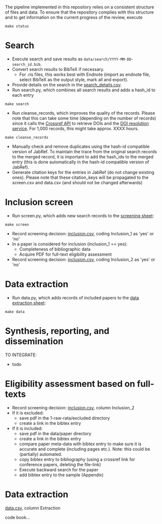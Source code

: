 
The pipeline implemented in this repository relies on a consistent structure of files and data.
To ensure that the repository complies with this structure and to get information on the current progress of the review, execute
```
make status
```

# Search

- Execute search and save results as `data/search/YYYY-MM-DD-search_id.bib`.
- Convert search results to BibTeX if necessary.
  - For .ris files, this works best with Endnote (import as endnote file, select BibTeX as the output style, mark all and export).
- Provide details on the search in the [search_details.csv](search/search_details.csv).
- Run search.py, which combines all search results and adds a hash_id to each entry
```
make search
```
- Run cleanse_records, which improves the quality of the records. Please note that this can take some time (depending on the number of records) since it calls the [Crossref API](https://www.crossref.org/education/retrieve-metadata/rest-api/) to retrieve DOIs and the [DOI resolution service](doi.org). For 1,000 records, this might take approx. XXXX hours.
```
make cleanse_records
```

- Manually check and remove duplicates using the hash-id compatible version of JabRef. To maintain the trace from the original search records to the merged record, it is important to add the hash_ids to the merged entry (this is done automatically in the hash-id compatible version of JabRef).
- Generate citation keys for the entries in JabRef (do not change existing ones). Please note that these citation_keys will be propagated to the screen.csv and data.csv (and should not be changed afterwards)

# Inclusion screen

- Run screen.py, which adds new search records to the [screening sheet](data/screen.csv):
```
make screen
```

- Record screening decision: [inclusion.csv](data/inclusion.csv), coding Inclusion_1 as 'yes' or 'no'
- In a paper is considered for inclusion (inclusion_1 == yes):
  - Completeness of bibliographic data
  - Acquire PDF for full-text eligibility assessment
- Record screening decision: [inclusion.csv](data/inclusion.csv), coding Inclusion_2 as 'yes' or 'no'

# Data extraction

- Run data.py, which adds records of included papers to the [data extraction sheet](data/data.csv):
```
make data
```

# Synthesis, reporting, and dissemination



TO INTEGRATE:





- todo

# Eligibility assessment based on full-texts

- Record screening decision: [inclusion.csv](inclusion.csv), column Inclusion_2
- If it is excluded:
  - save pdf in the 1-raw-rata/excluded directory
  - create a link in the bibtex entry
- If it is included:
  - save pdf in the data/paper directory
  - create a link in the bibtex entry
  - compare paper meta-data with bibtex entry to make sure it is accurate and complete (including pages etc.). Note: this could be (partially) automated.
  - copy bibtex entry to bibliography (using a crossref link for conference papers, deleting the file-link)
  - Execute backward search for the paper
  - add bibtex entry to the sample (Appendix)

# Data extraction

[data.csv](data.csv), column Extraction


code book...
